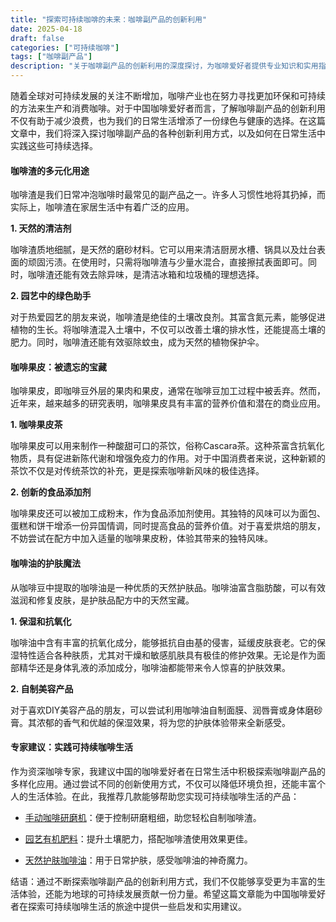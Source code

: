 ```yaml
---
title: "探索可持续咖啡的未来：咖啡副产品的创新利用"
date: 2025-04-18
draft: false
categories: ["可持续咖啡"]
tags: ["咖啡副产品"]
description: "关于咖啡副产品的创新利用的深度探讨，为咖啡爱好者提供专业知识和实用指南。"
---
```


随着全球对可持续发展的关注不断增加，咖啡产业也在努力寻找更加环保和可持续的方法来生产和消费咖啡。对于中国咖啡爱好者而言，了解咖啡副产品的创新利用不仅有助于减少浪费，也为我们的日常生活增添了一份绿色与健康的选择。在这篇文章中，我们将深入探讨咖啡副产品的各种创新利用方式，以及如何在日常生活中实践这些可持续选择。

#### 咖啡渣的多元化用途

咖啡渣是我们日常冲泡咖啡时最常见的副产品之一。许多人习惯性地将其扔掉，而实际上，咖啡渣在家居生活中有着广泛的应用。

**1. 天然的清洁剂**

咖啡渣质地细腻，是天然的磨砂材料。它可以用来清洁厨房水槽、锅具以及灶台表面的顽固污渍。在使用时，只需将咖啡渣与少量水混合，直接擦拭表面即可。同时，咖啡渣还能有效去除异味，是清洁冰箱和垃圾桶的理想选择。

**2. 园艺中的绿色助手**

对于热爱园艺的朋友来说，咖啡渣是绝佳的土壤改良剂。其富含氮元素，能够促进植物的生长。将咖啡渣混入土壤中，不仅可以改善土壤的排水性，还能提高土壤的肥力。同时，咖啡渣还能有效驱除蚊虫，成为天然的植物保护伞。

#### 咖啡果皮：被遗忘的宝藏

咖啡果皮，即咖啡豆外层的果肉和果皮，通常在咖啡豆加工过程中被丢弃。然而，近年来，越来越多的研究表明，咖啡果皮具有丰富的营养价值和潜在的商业应用。

**1. 咖啡果皮茶**

咖啡果皮可以用来制作一种酸甜可口的茶饮，俗称Cascara茶。这种茶富含抗氧化物质，具有促进新陈代谢和增强免疫力的作用。对于中国消费者来说，这种新颖的茶饮不仅是对传统茶饮的补充，更是探索咖啡新风味的极佳选择。

**2. 创新的食品添加剂**

咖啡果皮还可以被加工成粉末，作为食品添加剂使用。其独特的风味可以为面包、蛋糕和饼干增添一份异国情调，同时提高食品的营养价值。对于喜爱烘焙的朋友，不妨尝试在配方中加入适量的咖啡果皮粉，体验其带来的独特风味。

#### 咖啡油的护肤魔法

从咖啡豆中提取的咖啡油是一种优质的天然护肤品。咖啡油富含脂肪酸，可以有效滋润和修复皮肤，是护肤品配方中的天然宝藏。

**1. 保湿和抗氧化**

咖啡油中含有丰富的抗氧化成分，能够抵抗自由基的侵害，延缓皮肤衰老。它的保湿特性适合各种肤质，尤其对干燥和敏感肌肤具有极佳的修护效果。无论是作为面部精华还是身体乳液的添加成分，咖啡油都能带来令人惊喜的护肤效果。

**2. 自制美容产品**

对于喜欢DIY美容产品的朋友，可以尝试利用咖啡油自制面膜、润唇膏或身体磨砂膏。其浓郁的香气和优越的保湿效果，将为您的护肤体验带来全新感受。

#### 专家建议：实践可持续咖啡生活

作为资深咖啡专家，我建议中国的咖啡爱好者在日常生活中积极探索咖啡副产品的多样化应用。通过尝试不同的创新使用方式，不仅可以降低环境负担，还能丰富个人的生活体验。在此，我推荐几款能够帮助您实现可持续咖啡生活的产品：

- [手动咖啡研磨机](https://www.amazon.com/dp/B07K8Y9KKG?tag=coffeeprism-20)：便于控制研磨粗细，助您轻松自制咖啡渣。

- [园艺有机肥料](https://www.amazon.com/dp/B078XLS392?tag=coffeeprism-20)：提升土壤肥力，搭配咖啡渣使用效果更佳。

- [天然护肤咖啡油](https://www.amazon.com/dp/B07C7WD4R8?tag=coffeeprism-20)：用于日常护肤，感受咖啡油的神奇魔力。

结语：通过不断探索咖啡副产品的创新利用方式，我们不仅能够享受更为丰富的生活体验，还能为地球的可持续发展贡献一份力量。希望这篇文章能为中国咖啡爱好者在探索可持续咖啡生活的旅途中提供一些启发和实用建议。